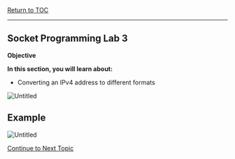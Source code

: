 <a href="https://github.com/CyberTrainingUSAF/04-IDE-s-and-Algorithms-Pt.-1/blob/master/00-Table-of-Contents.md" rel="Return to TOC"> Return to TOC </a>

---

## Socket Programming Lab 3

**Objective**

**In this section, you will learn about:**
* Converting an IPv4 address to different formats

![Untitled](https://user-images.githubusercontent.com/47218652/60992306-d253f580-a311-11e9-86e5-339b42fa5414.png)

## Example

![Untitled](https://user-images.githubusercontent.com/47218652/60992149-90c34a80-a311-11e9-8c13-5216237d3711.png)

<a href="https://github.com/Bpmhome/Socket-Programming/blob/master/Socket%20Programming%20Lab4.md" > Continue to Next Topic </a>
